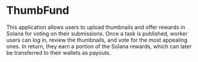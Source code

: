 # ThumbFund
This application allows users to upload thumbnails and offer rewards in Solana for voting on their submissions. Once a task is published, worker users can log in, review the thumbnails, and vote for the most appealing ones. In return, they earn a portion of the Solana rewards, which can later be transferred to their wallets as payouts.
